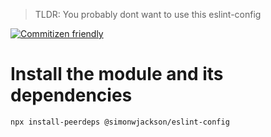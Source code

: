 > TLDR: You probably dont want to use this eslint-config

[![Commitizen friendly](https://img.shields.io/badge/commitizen-friendly-brightgreen.svg)](http://commitizen.github.io/cz-cli/)

# Install the module and its dependencies

```bash
npx install-peerdeps @simonwjackson/eslint-config
```

